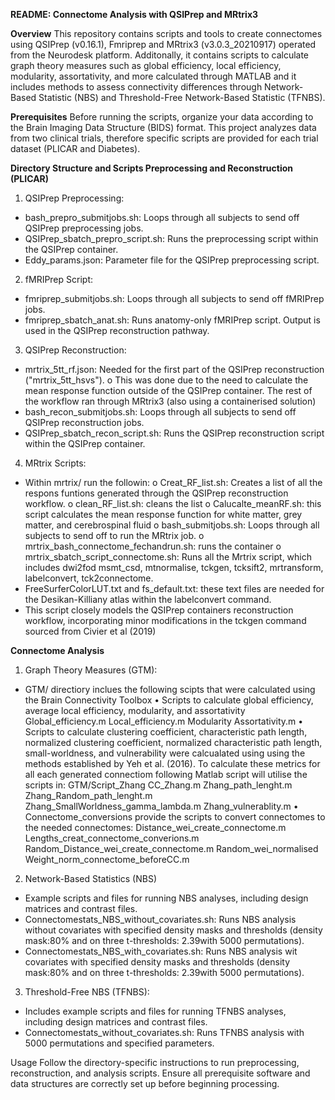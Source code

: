 **README: Connectome Analysis with QSIPrep and MRtrix3**

**Overview**
This repository contains scripts and tools to create connectomes using QSIPrep (v0.16.1), Fmriprep and MRtrix3 (v3.0.3_20210917) operated from the Neurodesk platform. Additonally, it contains scripts to calculate graph theory measures such as global efficiency, local efficiency, modularity, assortativity, and more calculated through MATLAB and it includes methods to assess connectivity differences through Network-Based Statistic (NBS) and Threshold-Free Network-Based Statistic (TFNBS).

**Prerequisites**
Before running the scripts, organize your data according to the Brain Imaging Data Structure (BIDS) format. This project analyzes data from two clinical trials, therefore specific scripts are provided for each trial dataset (PLICAR and Diabetes).

**Directory Structure and Scripts
Preprocessing and Reconstruction (PLICAR)**
1.	QSIPrep Preprocessing:
-	bash_prepro_submitjobs.sh: Loops through all subjects to send off QSIPrep preprocessing jobs.
-	QSIPrep_sbatch_prepro_script.sh: Runs the preprocessing script within the QSIPrep container.
-	Eddy_params.json: Parameter file for the QSIPrep preprocessing script.
2.	fMRIPrep Script:
-	fmriprep_submitjobs.sh: Loops through all subjects to send off fMRIPrep jobs.
-	fmriprep_sbatch_anat.sh: Runs anatomy-only fMRIPrep script. Output is used in the QSIPrep reconstruction pathway.
3.	QSIPrep Reconstruction:
-	mrtrix_5tt_rf.json: Needed for the first part of the QSIPrep reconstruction ("mrtrix_5tt_hsvs"). 
o	This was done due to the need to calculate the mean response function outside of the QSIPrep container. The rest of the workflow ran through MRtrix3 (also using a containerised solution)
-	bash_recon_submitjobs.sh: Loops through all subjects to send off QSIPrep reconstruction jobs.
-	QSIPrep_sbatch_recon_script.sh: Runs the QSIPrep reconstruction script within the QSIPrep container.
4.	MRtrix Scripts:
-	Within mrtrix/ run the followin:
o	Creat_RF_list.sh: Creates a list of all the respons funtions generated through the QSIPrep reconstruction workflow.
o	clean_RF_list.sh: cleans the list
o	Calucalte_meanRF.sh: this script calculates the mean response function for white matter, grey matter, and cerebrospinal fluid
o	bash_submitjobs.sh: Loops through all subjects to send off to run the MRtrix job.
o	mrtrix_bash_connectome_fechandrun.sh: runs the container 
o	mrtrix_sbatch_script_connectome.sh: Runs all the Mrtrix script, which includes dwi2fod msmt_csd, mtnormalise, tckgen, tcksift2, mrtransform, labelconvert, tck2connectome.
- FreeSurferColorLUT.txt and fs_default.txt: these text files are needed for the Desikan-Killiany atlas within the labelconvert command.
- This script closely models the QSIPrep containers reconstruction workflow, incorporating minor modifications in the tckgen command sourced from Civier et al (2019)

**Connectome Analysis**
1.	Graph Theory Measures (GTM):
-	GTM/ directiory inclues the following scipts that were calculated using the Brain Connectivity Toolbox
•	Scripts to calculate global efficiency, average local efficiency, modularity, and assortativity
	Global_efficiency.m
	Local_efficiency.m
	Modularity
	Assortativity.m
•	Scripts to calculate clustering coefficient, characteristic path length, normalized clustering coefficient, normalized characteristic path length, small-worldness, and vulnerability were calcualated using using the methods established by Yeh et al. (2016). To calculate these metrics for all each generated connectiom following Matlab script will utilise the scripts in: GTM/Script_Zhang
	CC_Zhang.m
	Zhang_path_lenght.m
	Zhang_Random_path_lenght.m
	Zhang_SmallWorldness_gamma_lambda.m
	Zhang_vulnerablity.m
•	Connectome_conversions provide the scripts to convert connectomes to the needed connectomes:
	Distance_wei_create_connectome.m
	Lengths_creat_connectome_converions.m
	Random_Distance_wei_create_connectome.m
	Random_wei_normalised
	Weight_norm_connectome_beforeCC.m
2.	Network-Based Statistics (NBS)
-	Example scripts and files for running NBS analyses, including design matrices and contrast files.
-	Connectomestats_NBS_without_covariates.sh: Runs NBS analysis without covariates with specified density masks and thresholds (density mask:80% and on three t-thresholds: 2.39with 5000 permutations).
-	Connectomestats_NBS_with_covariates.sh: Runs NBS analysis wit covariates with specified density masks and thresholds (density mask:80% and on three t-thresholds: 2.39with 5000 permutations).
3.	Threshold-Free NBS (TFNBS):
-	Includes example scripts and files for running TFNBS analyses, including design matrices and contrast files.
- 	Connectomestats_without_covariates.sh: Runs TFNBS analysis with 5000 permutations and specified parameters.


  
Usage
Follow the directory-specific instructions to run preprocessing, reconstruction, and analysis scripts. Ensure all prerequisite software and data structures are correctly set up before beginning processing.
